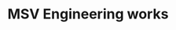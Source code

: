 ---
title: "MSV Engineering works"
url: /vaduthala-kochi/msv-engineering-works/
shop: Autowerkstatt
---